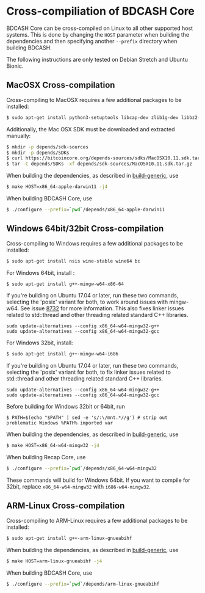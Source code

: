 Cross-compiliation of BDCASH Core
===============================

BDCASH Core can be cross-compiled on Linux to all other supported host systems. This is done by changing
the `HOST` parameter when building the dependencies and then specifying another `--prefix` directory when building BDCASH.

The following instructions are only tested on Debian Stretch and Ubuntu Bionic.

MacOSX Cross-compilation
------------------------
Cross-compiling to MacOSX requires a few additional packages to be installed:

```bash
$ sudo apt-get install python3-setuptools libcap-dev zlib1g-dev libbz2-dev
```

Additionally, the Mac OSX SDK must be downloaded and extracted manually:

```bash
$ mkdir -p depends/sdk-sources
$ mkdir -p depends/SDKs
$ curl https://bitcoincore.org/depends-sources/sdks/MacOSX10.11.sdk.tar.gz -o depends/sdk-sources/MacOSX10.11.sdk.tar.gz
$ tar -C depends/SDKs -xf depends/sdk-sources/MacOSX10.11.sdk.tar.gz
```

When building the dependencies, as described in [build-generic](build-generic.md), use

```bash
$ make HOST=x86_64-apple-darwin11 -j4
```

When building BDCASH Core, use

```bash
$ ./configure --prefix=`pwd`/depends/x86_64-apple-darwin11
```

Windows 64bit/32bit Cross-compilation
-------------------------------
Cross-compiling to Windows requires a few additional packages to be installed:

```bash
$ sudo apt-get install nsis wine-stable wine64 bc
```

For Windows 64bit, install :
```bash
$ sudo apt-get install g++-mingw-w64-x86-64
```

If you're building on Ubuntu 17.04 or later, run these two commands, selecting the 'posix' variant for both,
to work around issues with mingw-w64. See issue [8732](https://github.com/bitcoin/bitcoin/issues/8732) for more information.
This also fixes linker issues related to std::thread and other threading related standard C++ libraries.
```
sudo update-alternatives --config x86_64-w64-mingw32-g++
sudo update-alternatives --config x86_64-w64-mingw32-gcc
```

For Windows 32bit, install:
```bash
$ sudo apt-get install g++-mingw-w64-i686
```

If you're building on Ubuntu 17.04 or later, run these two commands, selecting the 'posix' variant for both,
to fix linker issues related to std::thread and other threading related standard C++ libraries.
```
sudo update-alternatives --config x86_64-w64-mingw32-g++
sudo update-alternatives --config x86_64-w64-mingw32-gcc
```

Before building for Windows 32bit or 64bit, run

```
$ PATH=$(echo "$PATH" | sed -e 's/:\/mnt.*//g') # strip out problematic Windows %PATH% imported var
```

When building the dependencies, as described in [build-generic](build-generic.md), use

```bash
$ make HOST=x86_64-w64-mingw32 -j4
```

When building Recap Core, use

```bash
$ ./configure --prefix=`pwd`/depends/x86_64-w64-mingw32
```

These commands will build for Windows 64bit. If you want to compile for 32bit,
replace `x86_64-w64-mingw32` with `i686-w64-mingw32`.

ARM-Linux Cross-compilation
-------------------
Cross-compiling to ARM-Linux requires a few additional packages to be installed:

```bash
$ sudo apt-get install g++-arm-linux-gnueabihf
```

When building the dependencies, as described in [build-generic](build-generic.md), use

```bash
$ make HOST=arm-linux-gnueabihf -j4
```

When building BDCASH Core, use

```bash
$ ./configure --prefix=`pwd`/depends/arm-linux-gnueabihf
```
